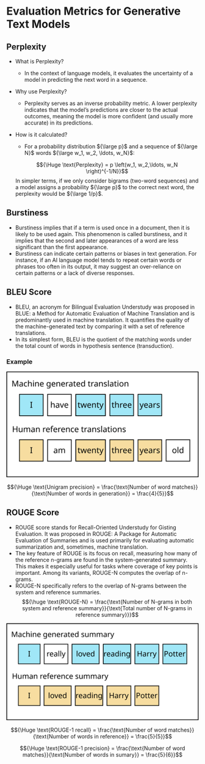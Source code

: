 # Evaluation Metrics for Generative Text Models

## Perplexity

- What is Perplexity?

  - In the context of language models, it evaluates the uncertainty of a model in predicting the next word in a sequence.

- Why use Perplexity?

  - Perplexity serves as an inverse probability metric. A lower perplexity indicates that the model’s predictions are closer to the actual outcomes, meaning the model is more confident (and usually more accurate) in its predictions.
 
- How is it calculated?
  - For a probability distribution ${\large p}$ and a sequence of ${\large N}$ words ${\large w_1, w_2, \ldots, w_N}$:

  $${\Huge \text{Perplexity} = p \left(w_1, w_2,\ldots, w_N \right)^{-1/N}}$$
In simpler terms, if we only consider bigrams (two-word sequences) and a model assigns a probability ${\large p}$ to the correct next word, the perplexity would be ${\large 1/p}$.

## Burstiness

- Burstiness implies that if a term is used once in a document, then it is likely to be used again. This phenomenon is called burstiness, and it implies that the second and later appearances of a word are less significant than the first appearance.
- Burstiness can indicate certain patterns or biases in text generation. For instance, if an AI language model tends to repeat certain words or phrases too often in its output, it may suggest an over-reliance on certain patterns or a lack of diverse responses.


## BLEU Score

- BLEU, an acronym for Bilingual Evaluation Understudy was proposed in BLUE: a Method for Automatic Evaluation of Machine Translation and is predominantly used in machine translation. It quantifies the quality of the machine-generated text by comparing it with a set of reference translations.
- In its simplest form, BLEU is the quotient of the matching words under the total count of words in hypothesis sentence (transduction).

### Example

<img src = "Images/a1.svg" alt = "d4" width = "600"/>

$${\Huge \text{Unigram precision} = \frac{\text{Number of word matches}}{\text{Number of words in generation}} = \frac{4}{5}}$$ 

## ROUGE Score

- ROUGE score stands for Recall-Oriented Understudy for Gisting Evaluation. It was proposed in ROUGE: A Package for Automatic Evaluation of Summaries and is used primarily for evaluating automatic summarization and, sometimes, machine translation.
- The key feature of ROUGE is its focus on recall, measuring how many of the reference n-grams are found in the system-generated summary. This makes it especially useful for tasks where coverage of key points is important. Among its variants, ROUGE-N computes the overlap of n-grams.
- ROUGE-N specifically refers to the overlap of N-grams between the system and reference summaries.
  $${\huge \text{ROUGE-N} = \frac{\text{Number of N-grams in both system and reference summary}}{\text{Total number of N-grams in reference summary}}}$$

<img src = "Images/a2.svg" alt = "d4" width = "600"/>

$${\Huge \text{ROUGE-1 recall} = \frac{\text{Number of word matches}}{\text{Number of words in reference}} = \frac{5}{5}}$$ 

$${\Huge \text{ROUGE-1 precision} = \frac{\text{Number of word matches}}{\text{Number of words in sumary}} = \frac{5}{6}}$$ 
